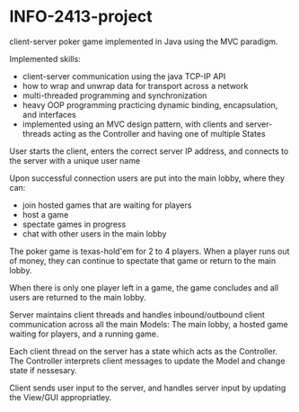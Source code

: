 # INFO-2413-project
client-server poker game implemented in Java using the MVC paradigm. 

Implemented skills:
  - client-server communication using the java TCP-IP API
  - how to wrap and unwrap data for transport across a network
  - multi-threaded programming and synchronization
  - heavy OOP programming practicing dynamic binding, encapsulation, and interfaces
  - implemented using an MVC design pattern, with clients and server-threads acting as the Controller and having one of multiple States

User starts the client, enters the correct server IP address, and connects to the server with a unique user name

Upon successful connection users are put into the main lobby, where they can: 
  - join hosted games that are waiting for players
  - host a game
  - spectate games in progress
  - chat with other users in the main lobby
  
  The poker game is texas-hold'em for 2 to 4 players. When a player runs out of money, they can continue to spectate that game or 
  return to the main lobby. 
  
  When there is only one player left in a game, the game concludes and all users are returned to the main lobby.
  
  Server maintains client threads and handles inbound/outbound client communication across all the main Models: The main lobby,
  a hosted game waiting for players, and a running game. 
  
  Each client thread on the server has a state which acts as the Controller. The Controller interprets client messages to update the Model
  and change state if nessesary.
  
  Client sends user input to the server, and handles server input by updating the View/GUI appropriatley. 
